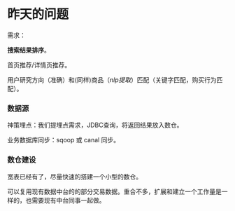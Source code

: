 # 昨天的问题

需求：

**搜索结果排序**。

首页推荐/详情页推荐。

用户研究方向（准确）和(同样)商品（*nlp提取*）匹配（关键字匹配，购买行为匹配）。



### 数据源

神策埋点：我们提埋点需求，JDBC查询，将返回结果放入数仓。

业务数据库同步：sqoop 或 canal 同步。



### 数仓建设

宽表已经有了，尽量快速的搭建一个小型的数仓。

可以复用现有数据中台的的部分交易数据。重合不多，扩展和建立一个工作量是一样的，也需要现有中台同事一起做。






















































